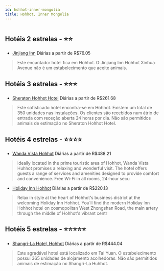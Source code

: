 ```yaml
---
id: hohhot-inner-mongolia
title: Hohhot, Inner Mongolia
---
```


<center><img src="http://photos.hotelbeds.com/giata/40/407897/407897a_hb_a_001.jpg" alt="" /></center>


## Hotéis 2 estrelas - ⭐️⭐️

-    [Jinjiang Inn](https://www.hurb.com/hoteis/hohhot/jinjiang-inn-JNP-JP032097?cmp=18055) Diárias a partir de R$76.05
   > Este encantador hotel fica em Hohhot. O Jinjiang Inn Hohhot Xinhua Avenue não é um estabelecimento que aceite animais. 

## Hotéis 3 estrelas - ⭐️⭐️⭐️

-    [Sheraton Hohhot Hotel](https://www.hurb.com/hoteis/hohhot/sheraton-hohhot-hotel-JNP-JP316126?cmp=18055) Diárias a partir de R$261.68
   > Este sofisticado hotel encontra-se em Hohhot. Existem um total de 350 unidades nas instalações. Os clientes são recebidos num átrio de entrada com receção aberta 24 horas por dia. Não são permitidos animais de estimação no Sheraton Hohhot Hotel. 

## Hotéis 4 estrelas - ⭐️⭐️⭐️⭐️

-    [Wanda Vista Hohhot](https://www.hurb.com/hoteis/hohhot/wanda-vista-hohhot-JNP-JP01801K?cmp=18055) Diárias a partir de R$488.21
   > Ideally located in the prime touristic area of Hohhot, Wanda Vista Huhhot promises a relaxing and wonderful visit. The hotel offers guests a range of services and amenities designed to provide comfort and convenience. Free Wi-Fi in all rooms, 24-hour secu
-    [Holiday Inn Hohhot](https://www.hurb.com/hoteis/hohhot/holiday-inn-hohhot-JNP-JP004955?cmp=18055) Diárias a partir de R$220.13
   > Relax in style at the heart of Hohhot&apos;s business district at the welcoming Holiday Inn Hohhot.
You&apos;ll find the modern Holiday Inn Hohhot hotel on cosmopolitan West Zhongshan Road, the main artery through the middle of Hohhot&apos;s vibrant centr

## Hotéis 5 estrelas - ⭐️⭐️⭐️⭐️⭐️

-    [Shangri-La Hotel, Hohhot](https://www.hurb.com/hoteis/hohhot/shangri-la-hotel-hohhot-JNP-JP259579?cmp=18055) Diárias a partir de R$444.04
   > Este agradável hotel está localizado em Tai Yuan. O estabelecimento possui 365 unidades de alojamento acolhedoras. Não são permitidos animais de estimação no Shangri-La Huhhot. 
